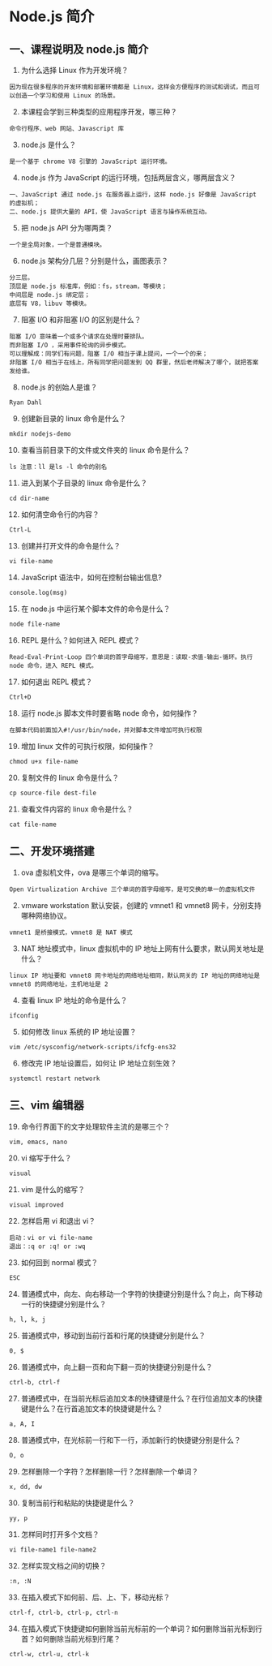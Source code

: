 ﻿# Node.js 简介

## 一、课程说明及 node.js 简介

1. 为什么选择 Linux 作为开发环境？

```
因为现在很多程序的开发环境和部署环境都是 Linux，这样会方便程序的测试和调试，而且可以创造一个学习和使用 Linux 的场景。
```

2. 本课程会学到三种类型的应用程序开发，哪三种？
```
命令行程序、web 网站、Javascript 库
```
3. node.js 是什么？
```
是一个基于 chrome V8 引擎的 JavaScript 运行环境。
```
4. node.js 作为 JavaScript 的运行环境，包括两层含义，哪两层含义？
```
一、JavaScript 通过 node.js 在服务器上运行，这样 node.js 好像是 JavaScript 的虚拟机；
二、node.js 提供大量的 API，使 JavaScript 语言与操作系统互动。
```
5. 把 node.js API 分为哪两类？
```
一个是全局对象，一个是普通模块。
```
6. node.js 架构分几层？分别是什么，画图表示？
```
分三层。
顶层是 node.js 标准库，例如：fs，stream，等模块；
中间层是 node.js 绑定层；
底层有 V8，libuv 等模块。
```
7. 阻塞 I/O 和非阻塞 I/O 的区别是什么？
```
阻塞 I/O 意味着一个或多个请求在处理时要排队。
而非阻塞 I/O ，采用事件轮询的异步模式。
可以理解成：同学们有问题，阻塞 I/O 相当于课上提问，一个一个的来；
非阻塞 I/O 相当于在线上，所有同学把问题发到 QQ 群里，然后老师解决了哪个，就把答案发给谁。
```
8. node.js 的创始人是谁？
```
Ryan Dahl
```
9. 创建新目录的 linux 命令是什么？
```
mkdir nodejs-demo
```
10. 查看当前目录下的文件或文件夹的 linux 命令是什么？
```
ls 注意：ll 是ls -l 命令的别名
```
11. 进入到某个子目录的 linux 命令是什么？
```
cd dir-name
```
12. 如何清空命令行的内容？
```
Ctrl-L
```
13. 创建并打开文件的命令是什么？
```
vi file-name
```
14. JavaScript 语法中，如何在控制台输出信息?
```
console.log(msg)
```
15. 在 node.js 中运行某个脚本文件的命令是什么？
```
node file-name
```
16. REPL 是什么？如何进入 REPL 模式？
```
Read-Eval-Print-Loop 四个单词的首字母缩写，意思是：读取-求值-输出-循环。执行 node 命令，进入 REPL 模式。
```
17. 如何退出 REPL 模式？
```
Ctrl+D
```
18. 运行 node.js 脚本文件时要省略 node 命令，如何操作？
```
在脚本代码前面加入#!/usr/bin/node，并对脚本文件增加可执行权限
```
19. 增加 linux 文件的可执行权限，如何操作？
```
chmod u+x file-name
```
20. 复制文件的 linux 命令是什么？
```
cp source-file dest-file
```
21. 查看文件内容的 linux 命令是什么？
```
cat file-name
```

## 二、开发环境搭建

1. ova 虚拟机文件，ova 是哪三个单词的缩写。
```
Open Virtualization Archive 三个单词的首字母缩写，是可交换的单一的虚拟机文件
```
2. vmware workstation 默认安装，创建的 vmnet1 和 vmnet8 网卡，分别支持哪种网络协议。
```
vmnet1 是桥接模式，vmnet8 是 NAT 模式
```
3. NAT 地址模式中，linux 虚拟机中的 IP 地址上网有什么要求，默认网关地址是什么？
```
linux IP 地址要和 vmnet8 网卡地址的网络地址相同，默认网关的 IP 地址的网络地址是 vmnet8 的网络地址，主机地址是 2
```
4. 查看 linux IP 地址的命令是什么？
```
ifconfig
```
5. 如何修改 linux 系统的 IP 地址设置？
```
vim /etc/sysconfig/network-scripts/ifcfg-ens32
```
6. 修改完 IP 地址设置后，如何让 IP 地址立刻生效？
```
systemctl restart network
```

## 三、vim 编辑器

19. 命令行界面下的文字处理软件主流的是哪三个？
```
vim, emacs, nano
```
20. vi 缩写于什么？
```
visual
```
21. vim 是什么的缩写？
```
visual improved
```
22. 怎样启用 vi 和退出 vi？
```
启动：vi or vi file-name
退出：:q or :q! or :wq
```
23. 如何回到 normal 模式？
```
ESC
```
24. 普通模式中，向左、向右移动一个字符的快捷键分别是什么？向上，向下移动一行的快捷键分别是什么？
```
h, l, k, j
```
25. 普通模式中，移动到当前行首和行尾的快捷键分别是什么？
```
0, $
```
26. 普通模式中，向上翻一页和向下翻一页的快捷键分别是什么？
```
ctrl-b, ctrl-f
```
27. 普通模式中，在当前光标后追加文本的快捷键是什么？在行位追加文本的快捷键是什么？在行首追加文本的快捷键是什么？
```
a, A, I
```
28. 普通模式中，在光标前一行和下一行，添加新行的快捷键分别是什么？
```
O, o
```
29. 怎样删除一个字符？怎样删除一行？怎样删除一个单词？
```
x, dd, dw
```
30. 复制当前行和粘贴的快捷键是什么？
```
yy, p
```
31. 怎样同时打开多个文档？
```
vi file-name1 file-name2
```
32. 怎样实现文档之间的切换？
```
:n, :N
```
33. 在插入模式下如何前、后、上、下，移动光标？
```
ctrl-f, ctrl-b, ctrl-p, ctrl-n
```
34. 在插入模式下快捷键如何删除当前光标前的一个单词？如何删除当前光标到行首？如何删除当前光标到行尾？
```
ctrl-w, ctrl-u, ctrl-k
```

